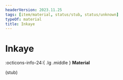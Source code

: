 ```yaml
---
headerVersion: 2023.11.25
tags: [item/material, status/stub, status/unknown]
typeOf: material
title: Inkaye
---
```

# Inkaye
:octicons-info-24:{ .lg .middle } **Material**  

(stub)